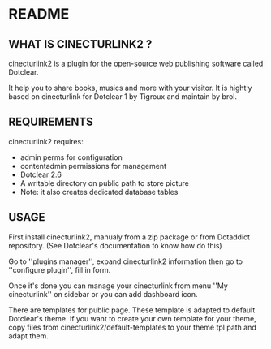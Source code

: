 # README

## WHAT IS CINECTURLINK2 ?

cinecturlink2 is a plugin for the open-source 
web publishing software called Dotclear.

It help you to share books, musics and more with your visitor.
It is hightly based on cinecturlink for Dotclear 1 
by Tigroux and maintain by brol.

## REQUIREMENTS

 cinecturlink2 requires: 

  * admin perms for configuration
  * contentadmin permissions for management
  * Dotclear 2.6 
  * A writable directory on public path to store picture
  * Note: it also creates dedicated database tables

## USAGE

First install cinecturlink2, manualy from a zip package or from 
Dotaddict repository. (See Dotclear's documentation to know how do this)

Go to ''plugins manager'', expand cinecturlink2 information then 
go to ''configure plugin'', fill in form.

Once it's done you can manage your cinecturlink from menu 
''My cinecturlink'' on sidebar or you can add dashboard icon.

There are templates for public page. These template is adapted to 
default Dotclear's theme. If you want to create your own template 
for your theme, copy files from cinecturlink2/default-templates 
to your theme tpl path and adapt them.
